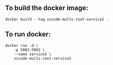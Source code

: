 ## To build the docker image:
    docker build --tag vscode-multi-root-service2 .  

## To run docker:
    docker run -d \
        -p 5002:5002 \
        --name service2 \
        vscode-multi-root-service2